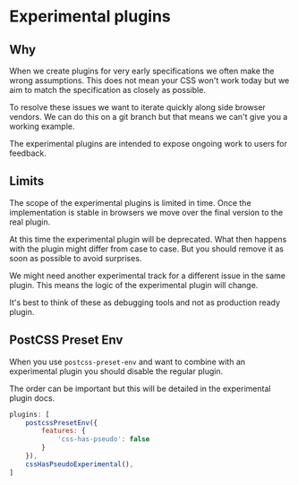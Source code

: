 # Experimental plugins

## Why

When we create plugins for very early specifications we often make the wrong assumptions.
This does not mean your CSS won't work today but we aim to match the specification as closely as possible.

To resolve these issues we want to iterate quickly along side browser vendors.
We can do this on a git branch but that means we can't give you a working example.

The experimental plugins are intended to expose ongoing work to users for feedback.


## Limits

The scope of the experimental plugins is limited in time.
Once the implementation is stable in browsers we move over the final version to the real plugin.

At this time the experimental plugin will be deprecated.
What then happens with the plugin might differ from case to case.
But you should remove it as soon as possible to avoid surprises.

We might need another experimental track for a different issue in the same plugin.
This means the logic of the experimental plugin will change.

It's best to think of these as debugging tools and not as production ready plugin.

## PostCSS Preset Env

When you use `postcss-preset-env` and want to combine with an experimental plugin you should disable the regular plugin.

The order can be important but this will be detailed in the experimental plugin docs.

```js
plugins: [
	postcssPresetEnv({
		features: {
			'css-has-pseudo': false
		}
	}),
	cssHasPseudoExperimental(),
]
```

